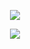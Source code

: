 <p align = "center"><img src = "https://github-readme-stats.vercel.app/api?username=aztice&show_icons=true&theme=tokyonight&line_height=27"></p>
<p align = "center"><img src = "https://github-readme-stats.vercel.app/api/top-langs/?username=wanghao221&theme=radical"></center></p>
